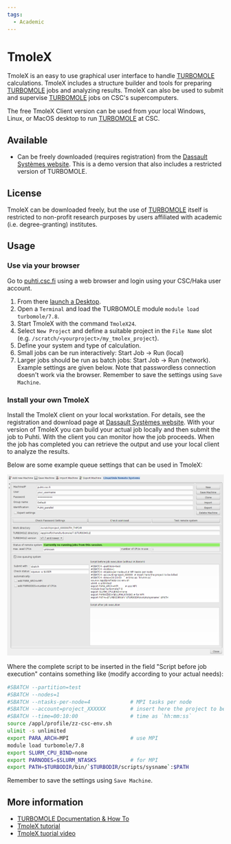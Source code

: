 ```yaml
---
tags:
  - Academic
---
```


# TmoleX

TmoleX is an easy to use graphical user interface to handle
[TURBOMOLE](turbomole.md) calculations. TmoleX includes a structure builder
and tools for preparing [TURBOMOLE](turbomole.md) jobs and analyzing results.
TmoleX can also be used to submit and supervise [TURBOMOLE](turbomole.md) jobs
on CSC's supercomputers.
  
The free TmoleX Client version can be used from your local Windows, Linux, or
MacOS desktop to run [TURBOMOLE](turbomole.md) at CSC.

## Available

- Can be freely downloaded (requires registration) from the
  [Dassault Systèmes website](https://discover.3ds.com/free-download-biovia-turbomole-demo-version).
  This is a demo version that also includes a restricted version of TURBOMOLE.

## License

TmoleX can be downloaded freely, but the use of [TURBOMOLE](turbomole.md)
itself is restricted to non-profit research purposes by users affiliated with
academic (i.e. degree-granting) institutes.

## Usage

### Use via your browser

Go to [puhti.csc.fi](https://puhti.csc.fi/) using a web browser and login using
your CSC/Haka user account.

1. From there [launch a Desktop](../../computing/webinterface/desktop/#launching). 
2. Open a `Terminal` and load the TURBOMOLE module `module load turbomole/7.8`.
3. Start TmoleX with the command `TmoleX24`.
4. Select `New Project` and define a suitable project in the `File Name` slot
   (e.g. `/scratch/<yourproject>/my_tmolex_project`).
5. Define your system and type of calculation. 
6. Small jobs can be run interactively: Start Job -> Run (local)
7. Larger jobs should be run as batch jobs: Start Job -> Run (network). Example
   settings are given below. Note that passwordless connection doesn't work via
   the browser. Remember to save the settings using `Save Machine`.
 
### Install your own TmoleX

Install the TmoleX client on your local workstation. For details, see the
registration and download page at
[Dassault Systèmes website](https://discover.3ds.com/free-download-biovia-turbomole-demo-version).
With your version of TmoleX you can build your actual job locally and then
submit the job to Puhti. With the client you can monitor how the job proceeds.
When the job has completed you can retrieve the output and use your local
client to analyze the results.

Below are some example queue settings that can be used in TmoleX:

![Slurm settings](../img/tmolex_remote_settings.png)

Where the complete script to be inserted in the field "Script before job
execution" contains something like (modify according to your actual needs):

```bash
#SBATCH --partition=test
#SBATCH --nodes=1
#SBATCH --ntasks-per-node=4             # MPI tasks per node
#SBATCH --account=project_XXXXXX        # insert here the project to be billed 
#SBATCH --time=00:10:00                 # time as `hh:mm:ss`
source /appl/profile/zz-csc-env.sh
ulimit -s unlimited
export PARA_ARCH=MPI                    # use MPI
module load turbomole/7.8
export SLURM_CPU_BIND=none
export PARNODES=$SLURM_NTASKS           # for MPI
export PATH=$TURBODIR/bin/`$TURBODIR/scripts/sysname`:$PATH
```

Remember to save the settings using `Save Machine`. 

## More information

- [TURBOMOLE Documentation & How To](https://www.turbomole.org/turbomole/turbomole-documentation)
- [TmoleX tutorial](https://www.turbomole.org/wp-content/uploads/2019/10/Tutorial-tmolex-4-4.pdf)
- [TmoleX tuorial video](https://www.youtube.com/watch?v=EKH_m1IGb20)
